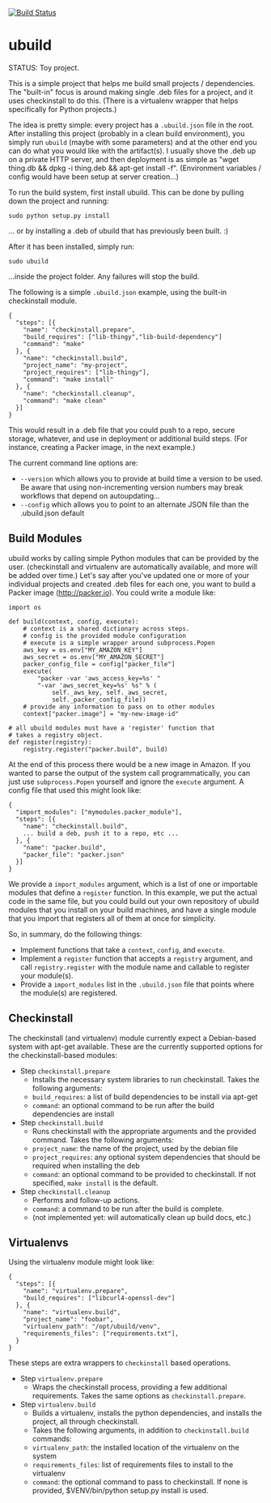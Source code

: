 [![Build Status](https://travis-ci.org/joshmarshall/ubuild.png?branch=master)](https://travis-ci.org/joshmarshall/ubuild)
# ubuild

STATUS: Toy project.

This is a simple project that helps me build small projects / dependencies. The "built-in" focus is around making single .deb files for a project, and it uses checkinstall to do this. (There is a virtualenv wrapper that helps specifically for Python projects.)

The idea is pretty simple: every project has a `.ubuild.json` file in the root. After installing this project (probably in a clean build environment), you simply run `ubuild` (maybe with some parameters) and at the other end you can do what you would like with the artifact(s). I usually shove the .deb up on a private HTTP server, and then deployment is as simple as "wget thing.db && dpkg -i thing.deb && apt-get install -f". (Environment variables / config would have been setup at server creation...)

To run the build system, first install ubuild. This can be done by pulling down the project and running:

    sudo python setup.py install

... or by installing a .deb of ubuild that has previously been built. :)

After it has been installed, simply run:

    sudo ubuild

...inside the project folder. Any failures will stop the build.

The following is a simple `.ubuild.json` example, using the built-in checkinstall module.

    {
      "steps": [{
        "name": "checkinstall.prepare",
        "build_requires": ["lib-thingy","lib-build-dependency"]
        "command": "make"
      }, {
        "name": "checkinstall.build",
        "project_name": "my-project",
        "project_requires": ["lib-thingy"],
        "command": "make install"
      }, {
        "name": "checkinstall.cleanup",
        "command": "make clean"
      }]
    }

This would result in a .deb file that you could push to a repo, secure storage, whatever, and use in deployment or additional build steps. (For instance, creating a Packer image, in the next example.)

The current command line options are:

* `--version` which allows you to provide at build time a version to be used. Be aware that using non-incrementing version numbers may break workflows that depend on autoupdating...
* `--config` which allows you to point to an alternate JSON file than the .ubuild.json default

## Build Modules

ubuild works by calling simple Python modules that can be provided by the user. (checkinstall and virtualenv are automatically available, and more will be added over time.) Let's say after you've updated one or more of your individual projects and created .deb files for each one, you want to build a Packer image (http://packer.io). You could write a module like:

    import os

    def build(context, config, execute):
        # context is a shared dictionary across steps.
        # config is the provided module configuration
        # execute is a simple wrapper around subprocess.Popen
        aws_key = os.env["MY_AMAZON_KEY"]
        aws_secret = os.env["MY_AMAZON_SECRET"]
        packer_config_file = config["packer_file"]
        execute(
            "packer -var 'aws_access_key=%s' "
            "-var 'aws_secret_key=%s' %s" % (
                self._aws_key, self._aws_secret,
                self._packer_config_file))
        # provide any information to pass on to other modules
        context["packer.image"] = "my-new-image-id"

    # all ubuild modules must have a 'register' function that
    # takes a registry object.
    def register(registry):
        registry.register("packer.build", build)

At the end of this process there would be a new image in Amazon. If you wanted to parse the output of the system call programmatically, you can just use `subprocess.Popen` yourself and ignore the `execute` argument. A config file that used this might look like:

    {
      "import_modules": ["mymodules.packer_module"],
      "steps": [{
        "name": "checkinstall.build",
        ... build a deb, push it to a repo, etc ...
      }, {
        "name": "packer.build",
        "packer_file": "packer.json"
      }]
    }

We provide a `import_modules` argument, which is a list of one or importable modules that define a `register` function. In this example, we put the actual code in the same file, but you could build out your own repository of ubuild modules that you install on your build machines, and have a single module that you import that registers all of them at once for simplicity.

So, in summary, do the following things:

* Implement functions that take a `context`, `config`, and `execute`.
* Implement a `register` function that accepts a `registry` argument, and call `registry.register` with the module name and callable to register your module(s).
* Provide a `import_modules` list in the `.ubuild.json` file that points where the module(s) are registered.


## Checkinstall

The checkinstall (and virtualenv) module currently expect a Debian-based system with apt-get available. These are the currently supported options for the checkinstall-based modules:

* Step `checkinstall.prepare`
    * Installs the necessary system libraries to run checkinstall. Takes the following arguments:
    * `build_requires`: a list of build dependencies to be install via apt-get
    * `command`: an optional command to be run after the build dependencies are install
* Step `checkinstall.build`
    * Runs checkinstall with the appropriate arguments and the provided command. Takes the following arguments:
    * `project_name`: the name of the project, used by the debian file
    * `project_requires`: any optional system dependencies that should be required when installing the deb
    * `command`: an optional command to be provided to checkinstall. If not specified, `make install` is the default.
* Step `checkinstall.cleanup`
    * Performs and follow-up actions.
    * `command`: a command to be run after the build is complete.
    * (not implemented yet: will automatically clean up build docs, etc.)


## Virtualenvs

Using the virtualenv module might look like:

    {
      "steps": [{
        "name": "virtualenv.prepare",
        "build_requires": ["libcurl4-openssl-dev"]
      }, {
        "name": "virtualenv.build",
        "project_name": "foobar",
        "virtualenv_path": "/opt/ubuild/venv",
        "requirements_files": ["requirements.txt"],
      }
    }

These steps are extra wrappers to `checkinstall` based operations.

* Step `virtualenv.prepare`
    * Wraps the checkinstall process, providing a few additional requirements. Takes the same options as `checkinstall.prepare`.
* Step `virtualenv.build`
    * Builds a virtualenv, installs the python dependencies, and installs the project, all through checkinstall.
    * Takes the following arguments, in addition to `checkinstall.build` commands:
    * `virtualenv_path`: the installed location of the virtualenv on the system
    * `requirements_files`: list of requirements files to install to the virtualenv
    * `command`: the optional command to pass to checkinstall. If none is provided, $VENV/bin/python setup.py install is used.
